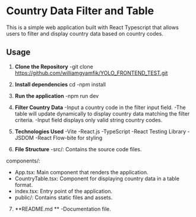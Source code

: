 # Country Data Filter and Table
This is a simple web application built with React Typescript that allows users to filter and display country data based on country codes.

## Usage 

1.  **Clone the Repository**
-git clone https://github.com/williamgyamfik/YOLO_FRONTEND_TEST.git 

2.  **Install dependencies**
cd <your folder name>
-npm install

3.  **Run the application**
-npm run dev

4.  **Filter Country Data**
-Input a country code in the filter input field.
-The table will update dynamically to display country data matching the filter criteria.
-Input field displays only valid string country codes.

5.  **Technologies Used**
-Vite
-React.js
-TypeScript
-React Testing Library
-JSDOM
-React Flow-bite for styling

6.  **File Structure**
-src/: Contains the source code files.
 
  components/: 
- App.tsx: Main component that renders the application.
- CountryTable.tsx: Component for displaying country data in a table format.
- index.tsx: Entry point of the application.
- public/: Contains static files and assets.

7.  **README.md **
-Documentation file.

